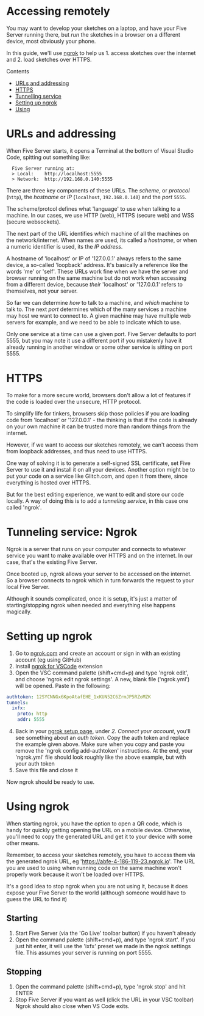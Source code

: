 # Accessing remotely

You may want to develop your sketches on a laptop, and have your Five Server running there, but _run_ the sketches in a browser on a different device, most obviously your phone.

In this guide, we'll use [ngrok](https://ngrok.com) to help us 1. access sketches over the internet and 2. load sketches over HTTPS.

Contents
* [URLs and addressing](#urls-and-addressing)
* [HTTPS](#https)
* [Tunnelling service](#tunneling-service-ngrok)
* [Setting up ngrok](#setting-up-ngrok)
* [Using](#using-ngrok)

# URLs and addressing

When Five Server starts, it opens a Terminal at the bottom of Visual Studio Code, spitting out something like:

```
  Five Server running at:
  > Local:    http://localhost:5555
  > Network:  http://192.168.0.140:5555
```

There are three key components of these URLs. The _scheme_, or _protocol_ (`http`), the _hostname_ or _IP_ (`localhost`, `192.168.0.140`) and the _port_ `5555`.

The scheme/protcol defines what 'language' to use when talking to a machine. In our cases, we use HTTP (web), HTTPS (secure web) and WSS (secure websockets).

The next part of the URL identifies _which_ machine of all the machines on the network/internet. When names are used, its called a _hostname_, or when a numeric identifier is used, its the _IP address_.

A hostname of 'localhost' or IP of '127.0.0.1' always refers to the same device, a so-called 'loopback' address. It's basically a reference like the words 'me' or 'self'. These URLs work fine when we have the server and browser running on the same machine but do not work when accessing from a different device, because _their_ 'localhost' or '127.0.0.1' refers to themselves, not your server.

So far we can determine _how_ to talk to a machine, and _which_ machine to talk to. The next _port_ determines which of the many services a machine may host we want to connect to. A given machine may have multiple web servers for example, and we need to be able to indicate which to use. 

Only one service at a time can use a given port. Five Server defaults to port 5555, but you may note it use a different port if you mistakenly have it already running in another window or some other service is sitting on port 5555.

# HTTPS

To make for a more secure world, browsers don't allow a lot of features if the code is loaded over the unsecure, HTTP protocol.

To simplify life for tinkers, browsers skip those policies if you are loading code from 'localhost' or '127.0.0.1' - the thinking is that if the code is already on your own machine it can be trusted more than random things from the internet.

However, if we want to access our sketches remotely, we can't access them from loopback addresses, and thus need to use HTTPS.

One way of solving it is to generate a self-signed SSL certificate, set Five Server to use it and install it on all your devices. Another option might be to put your code on a service like Glitch.com, and open it from there, since everything is hosted over HTTPS.

But for the best editing experience, we want to edit and store our code locally. A way of doing this is to add a _tunneling service_, in this case one called 'ngrok'.

# Tunneling service: Ngrok

Ngrok is a server that runs on your computer and connects to whatever service you want to make available over HTTPS and on the internet. In our case, that's the existing Five Server.

Once booted up, ngrok allows your server to be accessed on the internet. So a browser connects to ngrok which in turn forwards the request to your local Five Server.

Although it sounds complicated, once it is setup, it's just a matter of starting/stopping ngrok when needed and everything else happens magically.

# Setting up ngrok

1. Go to [ngrok.com](https://ngrok.com) and create an account or sign in with an existing account (eg using GitHub)
2. Install [ngrok for VSCode](https://marketplace.visualstudio.com/items?itemName=philnash.ngrok-for-vscode) extension
3. Open the VSC command palette (shift+cmd+p) and type 'ngrok edit', and choose 'ngrok edit ngrok settings'. A new, blank file ('ngrok.yml') will be opened. Paste in the following:

```yaml
authtoken: 12SYCNNGx6KpoAtafEHE_1xKUN52C6ZrmJP5RZoMZK
tunnels:
  ixfx:
    proto: http
    addr: 5555
```

4. Back in your [ngrok setup page](https://dashboard.ngrok.com/get-started/setup), under _2. Connect your account_, you'll see something about an _auth token_. Copy the auth token and replace the example given above. Make sure when you copy and paste you remove the 'ngrok config add-authtoken' instructions. At the end, your 'ngrok.yml' file should look roughly like the above example, but with your auth token
5. Save this file and close it

Now ngrok should be ready to use.

# Using ngrok

When starting ngrok, you have the option to open a QR code, which is handy for quickly getting opening the URL on a mobile device. Otherwise, you'll need to copy the generated URL and get it to your device with some other means.

Remember, to access your sketches remotely, you have to access them via the generated ngrok URL, eg 'https://abfe-4-186-119-23.ngrok.io'. The URL you are used to using when running code on the same machine won't properly work because it won't be loaded over HTTPS.

It's a good idea to stop ngrok when you are not using it, because it does expose your Five Server to the world (although someone would have to guess the URL to find it)

## Starting

1. Start Five Server (via the 'Go Live' toolbar button) if you haven't already
2. Open the command palette (shift+cmd+p), and type 'ngrok start'. If you just hit enter, it will use the 'ixfx' preset we made in the ngrok settings file. This assumes your server is running on port 5555.

## Stopping

1. Open the command palette (shift+cmd+p), type 'ngrok stop' and hit ENTER
2. Stop Five Server if you want as well (click the URL in your VSC toolbar)
Ngrok should also close when VS Code exits.
